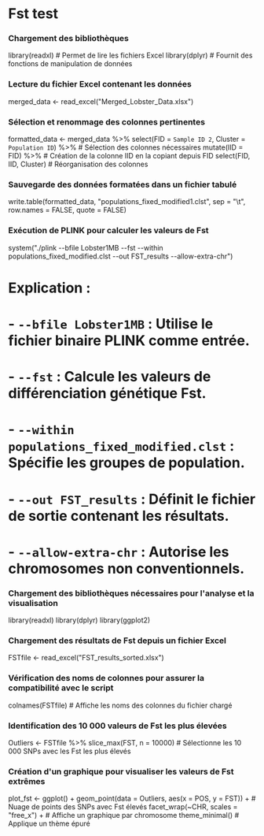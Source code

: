 # Fst test

### Chargement des bibliothèques
library(readxl)  # Permet de lire les fichiers Excel
library(dplyr)   # Fournit des fonctions de manipulation de données

### Lecture du fichier Excel contenant les données
merged_data <- read_excel("Merged_Lobster_Data.xlsx")

### Sélection et renommage des colonnes pertinentes
formatted_data <- merged_data %>%
  select(FID = `Sample ID 2`, Cluster = `Population ID`) %>%  # Sélection des colonnes nécessaires
  mutate(IID = FID) %>%  # Création de la colonne IID en la copiant depuis FID
  select(FID, IID, Cluster)  # Réorganisation des colonnes

### Sauvegarde des données formatées dans un fichier tabulé
write.table(formatted_data, "populations_fixed_modified1.clst", sep = "\t", row.names = FALSE, quote = FALSE)

### Exécution de PLINK pour calculer les valeurs de Fst
system("./plink --bfile Lobster1MB --fst --within populations_fixed_modified.clst --out FST_results --allow-extra-chr")
# Explication :
# - `--bfile Lobster1MB` : Utilise le fichier binaire PLINK comme entrée.
# - `--fst` : Calcule les valeurs de différenciation génétique Fst.
# - `--within populations_fixed_modified.clst` : Spécifie les groupes de population.
# - `--out FST_results` : Définit le fichier de sortie contenant les résultats.
# - `--allow-extra-chr` : Autorise les chromosomes non conventionnels.

### Chargement des bibliothèques nécessaires pour l'analyse et la visualisation
library(readxl)
library(dplyr)
library(ggplot2)

### Chargement des résultats de Fst depuis un fichier Excel
FSTfile <- read_excel("FST_results_sorted.xlsx")

### Vérification des noms de colonnes pour assurer la compatibilité avec le script
colnames(FSTfile)  # Affiche les noms des colonnes du fichier chargé

### Identification des 10 000 valeurs de Fst les plus élevées
Outliers <- FSTfile %>%
  slice_max(FST, n = 10000)  # Sélectionne les 10 000 SNPs avec les Fst les plus élevés

### Création d'un graphique pour visualiser les valeurs de Fst extrêmes
plot_fst <- ggplot() +
  geom_point(data = Outliers, aes(x = POS, y = FST)) +  # Nuage de points des SNPs avec Fst élevés
  facet_wrap(~CHR, scales = "free_x") +  # Affiche un graphique par chromosome
  theme_minimal()  # Applique un thème épuré
